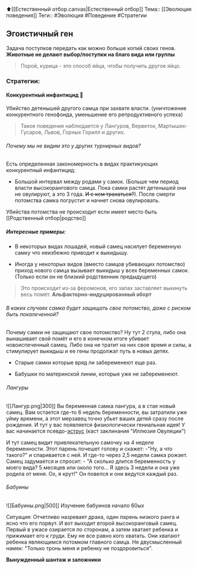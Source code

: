⬆️[[Естественный отбор.canvas|Естественный отбор]]
Тема:: [[Эволюция поведения]]
Теги:: #Эволюция #Поведение #Стратегии 
## Эгоистичный ген

Задача поступков передать как можно больше копий своих генов.
**Животные не делают выбор/поступки на благо вида или группы**

>Порой, курица - это способ яйца, чтобы получить другое яйцо.

### Стратегии:

#### Конкурентный инфантицид 🔪

Убийство детенышей другого самца при захвате власти. (уничтожение конкурентного генофонда, уменьшение его репродуктивного успеха)

>Такое поведение наблюдается у Лангуров, Верветок, Мартышек-Гусаров, Львов, Горных Горилл и других.

###### Почему мы не видим это у других турнирных видов? 

Есть определенная закономерность в видах практикующих конкурентный инфантицид:

-  Большой интервал между родами у самок. (Больше чем период власти высокорангового самца. Пока самки растят детенышей они не овулируют, а это 3 года. ~~И с кем трахаться?~~). После смерти потомства самка погрустит и начнет снова овулировать. 

Убийства потомства не происходит если имеет место быть [[Родственный отбор|родство]]

##### Интересные примеры:

- В некоторых видах лошадей, новый самец насилует беременную самку что неизбежно приводит к выкидышу.

- Иногда у некоторых видов (вместо самцов убивающих потомство) приход нового самца вызывает выкидыш у всех беременных самок. (Только если он не близкий родственник предыдущего)
> Это происходит из-за феромонов, его запах заставляет выкинуть весь помёт.
> **Альфакторно-индуцированный аборт**

###### В каких случаях самка будет защищать свое потомство, даже с риском быть покалеченной? 

Почему самки не защищают свое потомство?
Ну тут 2 стула, либо она вынашивает свой помёт и его в конечном итоге убивает новоиспеченный самец. Либо она не тратит на них свое время и силы, а стимулирует выкидыш и ее гены продолжат путь в новых детях.

 - Старые самки которые вряд ли забеременеют еще раз.

 - Бабушки по материнской линии, которые уже не забеременеют.

###### Лангуры

![[Лангур.png|300]]
Вы беременная самка лангура, а в стае новый самец. Вам остается где-то 6 недель беременности, вы затратили уже уйму времени, а этот мерзавец точно убьет ваших детей сразу после рождения.
И тут у вас появляется физиологически гениальная идея! У вас начинается псевдо-[эструс](https://ru.wikipedia.org/wiki/Эструс) (каст заклинания "Иллюзия Овуляции")

И тут самец видит привлекательную самочку на 4 неделе беременности. Этот парень почешет голову и скажет: -"Ну, а что такого?" и спаривается с ней.
И где-то через 2,5 недели самка рожает. Самец задумается и спросит: 
\- "А сколько длится беременность у моего вида? 5 месяцев или около того... Я здесь 3 недели и она уже родила от меня. Ох, я крут!"
Он повелся и они ведутся каждый раз.

###### Бабуины

![[Бабуины.png|500]]
Изучение бабуинов начало 60ых

Ситуация: Отчетливо назревает драка, один парень низкого ранга и ясно что его порвут. И вот выходит второй высокоранговый самец. Первый в ужасе озирается по сторонам, а затем хватает ребенка и прижимает его к груди.
Ему не все равно кого хватать. Они хватают ребенка являющимся потомком главного самца. Не двусмысленный намек: "Только тронь меня и ребенку не поздоровиться". 

**Вынужденный шантаж и заложники**

